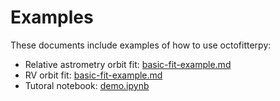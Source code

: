 # Examples

These documents include examples of how to use octofitterpy:

* Relative astrometry orbit fit: [basic-fit-example.md](./basic-fit-example.md)
* RV orbit fit: [basic-fit-example.md](./rv-examples.md)
* Tutoral notebook: [demo.ipynb](./demo.ipynb)